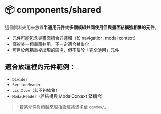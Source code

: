 
# 📦 components/shared

這個資料夾用來放置**半通用元件**或**多個模組共同使用但與畫面結構強相關的元件**。

- 元件可能包含與畫面耦合的邏輯（如 navigation, modal context）
- 僅被某一類畫面共用，不一定適合抽象化
- 可用於解耦重複出現的區塊，但不屬於「完全通用」元件

## 適合放這裡的元件範例：
- `Divider`
- `SectionHeader`
- `ListItem`（若不夠抽象）
- `ModalHeader`（若結構與 ModalContext 緊耦合）

> ℹ️ 若某元件後續越來越抽象建議遷移至 `common/`。

